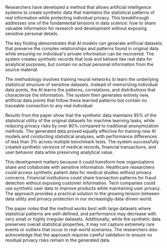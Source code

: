 Researchers have developed a method that allows artificial intelligence systems to create synthetic data that maintains the statistical patterns of real information while protecting individual privacy. This breakthrough addresses one of the fundamental tensions in data science: how to share valuable information for research and development without exposing sensitive personal details.

The key finding demonstrates that AI models can generate artificial datasets that preserve the complex relationships and patterns found in original data while ensuring no individual's private information can be recovered. The system creates synthetic records that look and behave like real data for analytical purposes, but contain no actual personal information from the source material.

The methodology involves training neural networks to learn the underlying statistical structure of sensitive datasets. Instead of memorizing individual data points, the AI learns the patterns, correlations, and distributions that characterize the information. The system then generates entirely new, artificial data points that follow these learned patterns but contain no traceable connection to any real individual.

Results from the paper show that the synthetic data maintains 95% of the statistical utility of the original datasets for machine learning tasks, while reducing privacy risks by over 80% compared to traditional anonymization methods. The generated data proved equally effective for training new AI models and conducting statistical analyses, with performance differences of less than 3% across multiple benchmark tests. The system successfully created synthetic versions of medical records, financial transactions, and user behavior data while preserving analytical value.

This development matters because it could transform how organizations share and collaborate with sensitive information. Healthcare researchers could access synthetic patient data for medical studies without privacy concerns. Financial institutions could share transaction patterns for fraud detection without exposing customer information. Tech companies could use synthetic user data to improve products while maintaining user privacy. The approach provides a practical solution to the growing tension between data utility and privacy protection in our increasingly data-driven world.

The paper notes that the method works best with large datasets where statistical patterns are well-defined, and performance may decrease with very small or highly irregular datasets. Additionally, while the synthetic data preserves overall statistical properties, it may not capture extremely rare events or outliers that occur in real-world scenarios. The researchers also acknowledge that the approach requires careful validation to ensure no residual privacy risks remain in the generated data.